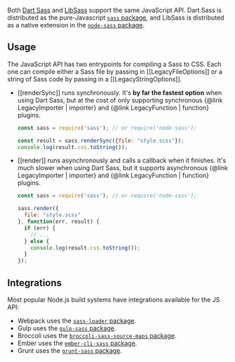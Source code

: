 Both [Dart Sass] and [LibSass] support the same JavaScript API. Dart Sass is
distributed as the pure-Javascript [`sass` package], and LibSass is distributed
as a native extension in the [`node-sass` package].

[Dart Sass]: https://sass-lang.com/dart-sass
[LibSass]: https://sass-lang.com/libsass
[`sass` package]: https://www.npmjs.com/package/sass
[`node-sass` package]: https://www.npmjs.com/package/node-sass

## Usage

The JavaScript API has two entrypoints for compiling a Sass to CSS. Each one can
compile either a Sass file by passing in [[LegacyFileOptions]] or a string of
Sass code by passing in a [[LegacyStringOptions]].

* [[renderSync]] runs synchronously. It's **by far the fastest option** when
  using Dart Sass, but at the cost of only supporting synchronous {@link
  LegacyImporter | importer} and {@link LegacyFunction | function} plugins.
  
  ```js
  const sass = require('sass'); // or require('node-sass');

  const result = sass.renderSync({file: "style.scss"});
  console.log(result.css.toString());
  ```

* [[render]] runs asynchronously and calls a callback when it finishes. It's
  much slower when using Dart Sass, but it supports asynchronous {@link
  LegacyImporter | importer} and {@link LegacyFunction | function} plugins.

  ```js
  const sass = require('sass'); // or require('node-sass');

  sass.render({
    file: "style.scss"
  }, function(err, result) {
    if (err) {
      // ...
    } else {
      console.log(result.css.toString());
    }
  });
  ```

## Integrations

Most popular Node.js build systems have integrations available for the JS API:

* Webpack uses the [`sass-loader` package].
* Gulp uses the [`gulp-sass` package].
* Broccoli uses the [`broccoli-sass-source-maps` package].
* Ember uses the [`ember-cli-sass` package].
* Grunt uses the [`grunt-sass` package].

[`sass-loader` package]: https://www.npmjs.com/package/sass-loader
[`gulp-sass` package]: https://www.npmjs.com/package/gulp-sass
[`broccoli-sass-source-maps` package]: https://www.npmjs.com/package/broccoli-sass-source-maps
[`ember-cli-sass` package]: https://www.npmjs.com/package/ember-cli-sass
[`grunt-sass` package]: https://www.npmjs.com/package/grunt-sass

